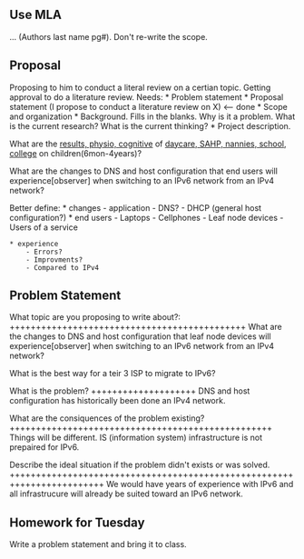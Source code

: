 Use MLA
-------
... (Authors last name pg#).
Don't re-write the scope.

Proposal
--------
Proposing to him to conduct a literal review on a certian topic.
Getting approval to do a literature review.
Needs:
    * Problem statement
    * Proposal statement (I propose to conduct a literature review on X) <-- done
    * Scope and organization
    * Background. Fills in the blanks. Why is it a problem. What is the current research? What is
    the current thinking?
    * Project description.

What are the [results, physio, cognitive](effects) of [daycare, SAHP, nannies, school,
college](childcare) on children(6mon-4years)?

What are the changes to DNS and host configuration that end users will experience[observer] when switching to an IPv6 network from an IPv4 network?

Better define:
    * changes
        - application
        - DNS?
        - DHCP (general host configuration?)
    * end users
        - Laptops
        - Cellphones
        - Leaf node devices
        - Users of a service

    * experience
        - Errors?
        - Improvments?
        - Compared to IPv4

Problem Statement
-----------------
What topic are you proposing to write about?:
+++++++++++++++++++++++++++++++++++++++++++++
What are the changes to DNS and host configuration that leaf node devices will experience[observer] when switching to an IPv6 network from an IPv4 network?

What is the best way for a teir 3 ISP to migrate to IPv6?

What is the problem?
++++++++++++++++++++
DNS and host configuration has historically been done an IPv4 network.

What are the consiquences of the problem existing?
++++++++++++++++++++++++++++++++++++++++++++++++++
Things will be different. IS (information system) infrastructure is not prepaired for IPv6.

Describe the ideal situation if the problem didn't exists or was solved.
++++++++++++++++++++++++++++++++++++++++++++++++++++++++++++++++++++++++
We would have years of experience with IPv6 and all infrastrucure will already be suited toward an IPv6 network.

Homework for Tuesday
--------------------
Write a problem statement and bring it to class.
